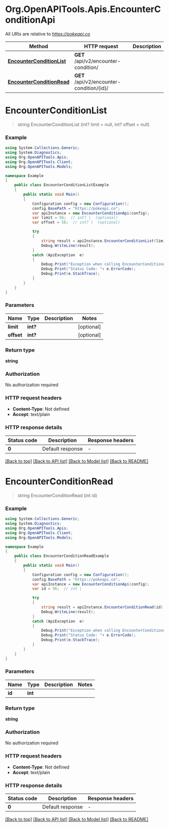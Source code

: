 # Org.OpenAPITools.Apis.EncounterConditionApi

All URIs are relative to *https://pokeapi.co*

Method | HTTP request | Description
------------- | ------------- | -------------
[**EncounterConditionList**](EncounterConditionApi.md#encounterconditionlist) | **GET** /api/v2/encounter-condition/ | 
[**EncounterConditionRead**](EncounterConditionApi.md#encounterconditionread) | **GET** /api/v2/encounter-condition/{id}/ | 


<a name="encounterconditionlist"></a>
# **EncounterConditionList**
> string EncounterConditionList (int? limit = null, int? offset = null)



### Example
```csharp
using System.Collections.Generic;
using System.Diagnostics;
using Org.OpenAPITools.Apis;
using Org.OpenAPITools.Client;
using Org.OpenAPITools.Models;

namespace Example
{
    public class EncounterConditionListExample
    {
        public static void Main()
        {
            Configuration config = new Configuration();
            config.BasePath = "https://pokeapi.co";
            var apiInstance = new EncounterConditionApi(config);
            var limit = 56;  // int? |  (optional) 
            var offset = 56;  // int? |  (optional) 

            try
            {
                string result = apiInstance.EncounterConditionList(limit, offset);
                Debug.WriteLine(result);
            }
            catch (ApiException  e)
            {
                Debug.Print("Exception when calling EncounterConditionApi.EncounterConditionList: " + e.Message );
                Debug.Print("Status Code: "+ e.ErrorCode);
                Debug.Print(e.StackTrace);
            }
        }
    }
}
```

### Parameters

Name | Type | Description  | Notes
------------- | ------------- | ------------- | -------------
 **limit** | **int?**|  | [optional] 
 **offset** | **int?**|  | [optional] 

### Return type

**string**

### Authorization

No authorization required

### HTTP request headers

 - **Content-Type**: Not defined
 - **Accept**: text/plain


### HTTP response details
| Status code | Description | Response headers |
|-------------|-------------|------------------|
| **0** | Default response |  -  |

[[Back to top]](#) [[Back to API list]](../README.md#documentation-for-api-endpoints) [[Back to Model list]](../README.md#documentation-for-models) [[Back to README]](../README.md)

<a name="encounterconditionread"></a>
# **EncounterConditionRead**
> string EncounterConditionRead (int id)



### Example
```csharp
using System.Collections.Generic;
using System.Diagnostics;
using Org.OpenAPITools.Apis;
using Org.OpenAPITools.Client;
using Org.OpenAPITools.Models;

namespace Example
{
    public class EncounterConditionReadExample
    {
        public static void Main()
        {
            Configuration config = new Configuration();
            config.BasePath = "https://pokeapi.co";
            var apiInstance = new EncounterConditionApi(config);
            var id = 56;  // int | 

            try
            {
                string result = apiInstance.EncounterConditionRead(id);
                Debug.WriteLine(result);
            }
            catch (ApiException  e)
            {
                Debug.Print("Exception when calling EncounterConditionApi.EncounterConditionRead: " + e.Message );
                Debug.Print("Status Code: "+ e.ErrorCode);
                Debug.Print(e.StackTrace);
            }
        }
    }
}
```

### Parameters

Name | Type | Description  | Notes
------------- | ------------- | ------------- | -------------
 **id** | **int**|  | 

### Return type

**string**

### Authorization

No authorization required

### HTTP request headers

 - **Content-Type**: Not defined
 - **Accept**: text/plain


### HTTP response details
| Status code | Description | Response headers |
|-------------|-------------|------------------|
| **0** | Default response |  -  |

[[Back to top]](#) [[Back to API list]](../README.md#documentation-for-api-endpoints) [[Back to Model list]](../README.md#documentation-for-models) [[Back to README]](../README.md)

